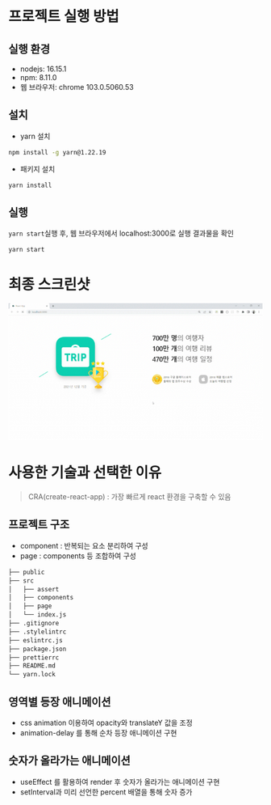 # 프로젝트 실행 방법

## 실행 환경

- nodejs: 16.15.1
- npm: 8.11.0
- 웹 브라우저: chrome 103.0.5060.53

## 설치

- yarn 설치

```sh
npm install -g yarn@1.22.19
```

- 패키지 설치

```sh
yarn install
```

## 실행

`yarn start`실행 후, 웹 브라우저에서 localhost:3000로 실행 결과물을 확인

```sh
yarn start
```

# 최종 스크린샷

![Screenshot](image/screenshot.gif)

<!-- ![screenshot](https://user-images.githubusercontent.com/50227228/175811791-4324bfd5-0d88-4d68-8332-f28cb3c77834.gif) -->

# 사용한 기술과 선택한 이유

> CRA(create-react-app) : 가장 빠르게 react 환경을 구축할 수 있음

## 프로젝트 구조

- component : 반복되는 요소 분리하여 구성
- page : components 등 조합하여 구성

```bash
├── public
├── src
│   ├── assert
│   ├── components
│   ├── page
│   └── index.js
├── .gitignore
├── .stylelintrc
├── eslintrc.js
├── package.json
├── prettierrc
├── README.md
└── yarn.lock
```

## 영역별 등장 애니메이션

- css animation 이용하여 opacity와 translateY 값을 조정
- animation-delay 를 통해 순차 등장 애니메이션 구현

## 숫자가 올라가는 애니메이션

- useEffect 를 활용하여 render 후 숫자가 올라가는 애니메이션 구현
- setInterval과 미리 선언한 percent 배열을 통해 숫자 증가
